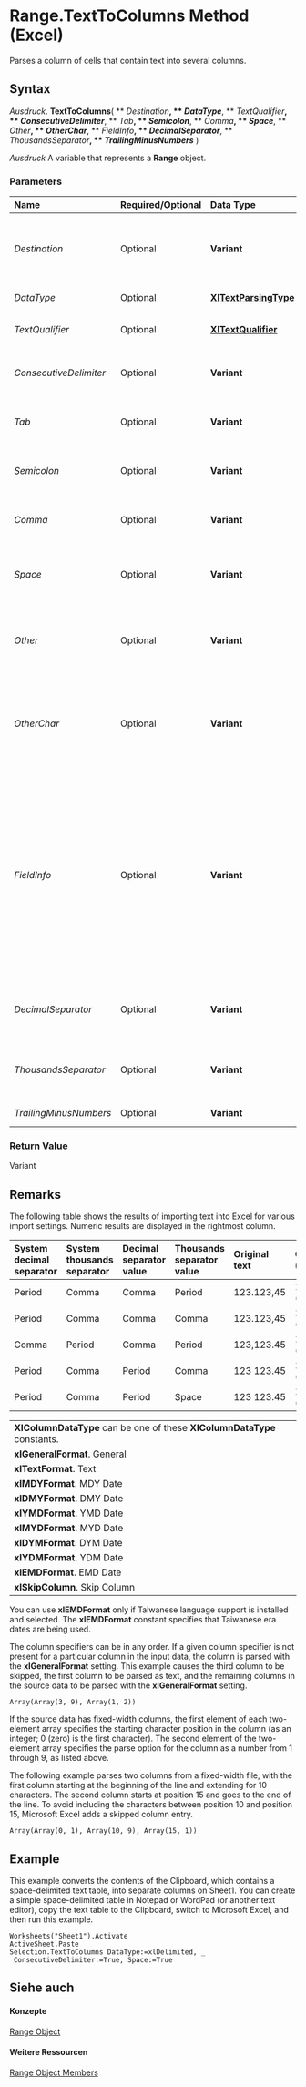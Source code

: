 
# Range.TextToColumns Method (Excel)

Parses a column of cells that contain text into several columns.


## Syntax

 _Ausdruck_. **TextToColumns**( ** _Destination_**, ** _DataType_**, ** _TextQualifier_**, ** _ConsecutiveDelimiter_**, ** _Tab_**, ** _Semicolon_**, ** _Comma_**, ** _Space_**, ** _Other_**, ** _OtherChar_**, ** _FieldInfo_**, ** _DecimalSeparator_**, ** _ThousandsSeparator_**, ** _TrailingMinusNumbers_** )

 _Ausdruck_ A variable that represents a **Range** object.


### Parameters



|**Name**|**Required/Optional**|**Data Type**|**Description**|
|:-----|:-----|:-----|:-----|
| _Destination_|Optional|**Variant**|A  **Range** object that specifies where Microsoft Excel will place the results. If the range is larger than a single cell, the top left cell is used.|
| _DataType_|Optional|**[XlTextParsingType](71d76a41-c0b0-0b0f-27b5-7cac0d4c4ac4.md)**|The format of the text to be split into columns.|
| _TextQualifier_|Optional|**[XlTextQualifier](ba209892-9dea-84db-eafd-629c7ab0b20f.md)**|Specifies whether to use single, double or no quotes as the text qualifier.|
| _ConsecutiveDelimiter_|Optional|**Variant**|**True** to have Microsoft Excel consider consecutive delimiters as one delimiter. The default value is **False**.|
| _Tab_|Optional|**Variant**|**True** to have _DataType_ be **xlDelimited** and to have the tab character be a delimiter. The default value is **False**.|
| _Semicolon_|Optional|**Variant**|**True** to have _DataType_ be **xlDelimited** and to have the semicolon be a delimiter. The default value is **False**.|
| _Comma_|Optional|**Variant**|**True** to have _DataType_ be **xlDelimited** and to have the comma be a delimiter. The default value is **False**.|
| _Space_|Optional|**Variant**|**True** to have _DataType_ be **xlDelimited** and to have the space character be a delimiter. The default value is **False**.|
| _Other_|Optional|**Variant**|**True** to have _DataType_ be **xlDelimited** and to have the character specified by the _OtherChar_ argument be a delimiter. The default value is **False**.|
| _OtherChar_|Optional|**Variant**|(required if  _Other_ is **True** ). The delimiter character when _Other_ is **True**. If more than one character is specified, only the first character of the string is used; the remaining characters are ignored.|
| _FieldInfo_|Optional|**Variant**|An array containing parse information for the individual columns of data. The interpretation depends on the value of  _DataType_. When the data is delimited, this argument is an array of two-element arrays, with each two-element array specifying the conversion options for a particular column. The first element is the column number (1-based), and the second element is one of the [xlColumnDataType](034f6011-c860-0887-9661-857821f630e4.md)constants specifying how the column is parsed.|
| _DecimalSeparator_|Optional|**Variant**|The decimal separator that Microsoft Excel uses when recognizing numbers. The default setting is the system setting.|
| _ThousandsSeparator_|Optional|**Variant**|The thousands separator that Excel uses when recognizing numbers. The default setting is the system setting.|
| _TrailingMinusNumbers_|Optional|**Variant**|Numbers that begin with a minus character.|

### Return Value

Variant


## Remarks

The following table shows the results of importing text into Excel for various import settings. Numeric results are displayed in the rightmost column.



|**System decimal separator**|**System thousands separator**|**Decimal separator value**|**Thousands separator value**|**Original text**|**Cell value (data type)**|
|:-----|:-----|:-----|:-----|:-----|:-----|
|Period|Comma|Comma|Period|123.123,45|123,123.45 (numeric)|
|Period|Comma|Comma|Comma|123.123,45|123.123,45 (text)|
|Comma|Period|Comma|Period|123,123.45|123,123.45 (numeric)|
|Period|Comma|Period|Comma|123 123.45|123 123.45 (text)|
|Period|Comma|Period|Space|123 123.45|123,123.45 (numeric)|

||
|:-----|
|**XlColumnDataType** can be one of these **XlColumnDataType** constants.|
|**xlGeneralFormat**. General|
|**xlTextFormat**. Text|
|**xlMDYFormat**. MDY Date|
|**xlDMYFormat**. DMY Date|
|**xlYMDFormat**. YMD Date|
|**xlMYDFormat**. MYD Date|
|**xlDYMFormat**. DYM Date|
|**xlYDMFormat**. YDM Date|
|**xlEMDFormat**. EMD Date|
|**xlSkipColumn**. Skip Column|
You can use  **xlEMDFormat** only if Taiwanese language support is installed and selected. The **xlEMDFormat** constant specifies that Taiwanese era dates are being used.

The column specifiers can be in any order. If a given column specifier is not present for a particular column in the input data, the column is parsed with the  **xlGeneralFormat** setting. This example causes the third column to be skipped, the first column to be parsed as text, and the remaining columns in the source data to be parsed with the **xlGeneralFormat** setting.

 `Array(Array(3, 9), Array(1, 2))`

If the source data has fixed-width columns, the first element of each two-element array specifies the starting character position in the column (as an integer; 0 (zero) is the first character). The second element of the two-element array specifies the parse option for the column as a number from 1 through 9, as listed above.

The following example parses two columns from a fixed-width file, with the first column starting at the beginning of the line and extending for 10 characters. The second column starts at position 15 and goes to the end of the line. To avoid including the characters between position 10 and position 15, Microsoft Excel adds a skipped column entry.

 `Array(Array(0, 1), Array(10, 9), Array(15, 1))`


## Example

This example converts the contents of the Clipboard, which contains a space-delimited text table, into separate columns on Sheet1. You can create a simple space-delimited table in Notepad or WordPad (or another text editor), copy the text table to the Clipboard, switch to Microsoft Excel, and then run this example.


```
Worksheets("Sheet1").Activate 
ActiveSheet.Paste 
Selection.TextToColumns DataType:=xlDelimited, _ 
 ConsecutiveDelimiter:=True, Space:=True
```


## Siehe auch


#### Konzepte


[Range Object](b8207778-0dcc-4570-1234-f130532cc8cd.md)
#### Weitere Ressourcen


[Range Object Members](http://msdn.microsoft.com/library/4336bf81-1e63-7e44-1792-baf366a027a7%28Office.15%29.aspx)